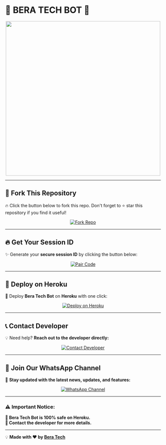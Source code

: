 # 🌟 BERA TECH BOT 🌟  

<p align="center">
  <img src="https://files.catbox.moe/ozxp4z.jpg" width="500"/>
</p>

---

## 📌 Fork This Repository  

🔥 Click the button below to fork this repo. Don't forget to ⭐ star this repository if you find it useful!  

<p align="center">
  <a href="https://github.com/DEVELOPER-BERA/decoy/fork" target="_blank">
    <img alt="Fork Repo" src="https://img.shields.io/badge/FORK REPO-🔥 CLICK HERE 🔥-blue?style=for-the-badge&logo=github&logoColor=white&labelColor=black"/>
  </a>
</p>

---

## 🔥 Get Your Session ID  

✨ Generate your **secure session ID** by clicking the button below:  

<p align="center">
  <a href="https://bera-tech-server.vercel.app" target="_blank">
    <img alt="Pair Code" src="https://img.shields.io/badge/PAIR CODE-⚡ GET CODE NOW ⚡-purple?style=for-the-badge&logo=whatsapp&logoColor=white&labelColor=black"/>
  </a>
</p>

---

## 🚀 Deploy on Heroku  

💜 Deploy **Bera Tech Bot** on **Heroku** with one click:  

<p align="center">
  <a href="https://bera-tech-server.vercel.app" target="_blank">
    <img alt="Deploy on Heroku" src="https://img.shields.io/badge/HEROKU-🚀 DEPLOY NOW 🚀-red?style=for-the-badge&logo=heroku&logoColor=white&labelColor=black"/>
  </a>
</p>

---

## 📞 Contact Developer  

💡 Need help? **Reach out to the developer directly:**  

<p align="center">
  <a href="http://wa.me/254743982206" target="_blank">
    <img alt="Contact Developer" src="https://img.shields.io/badge/CONTACT DEV-📲 MESSAGE NOW 📲-green?style=for-the-badge&logo=whatsapp&logoColor=white&labelColor=black"/>
  </a>
</p>

---

## 📢 Join Our WhatsApp Channel  

🚀 **Stay updated with the latest news, updates, and features:**  

<p align="center">
  <a href="https://whatsapp.com/channel/0029VajJoCoLI8YePbpsnE3q" target="_blank">
    <img alt="WhatsApp Channel" src="https://img.shields.io/badge/WHATSAPP CHANNEL-🔔 JOIN NOW 🔔-teal?style=for-the-badge&logo=whatsapp&logoColor=white&labelColor=black"/>
  </a>
</p>

---

### ⚠️ Important Notice:  
**🔹 Bera Tech Bot is 100% safe on Heroku.**   
**🔹 Contact the developer for more details.**  

---

💡 **Made with ❤️ by [Bera Tech](#)**
